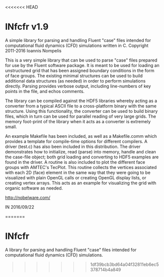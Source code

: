 <<<<<<< HEAD
# INfcfr v1.9

 A simple library for parsing and handling Fluent "case" files intended for
 computational fluid dynamics (CFD) simulations written in C.
 Copyright 2011-2016 Ioannis Nompelis

This is a very simple library that can be used to parse "case" files prepared
for use by the Fluent software package. It is meant to be used for loading an
unstructured grid that has been assigned boundary conditions in the form of face
groups. The existing minimal structures can be used to build additional data
structures (as needed) in order to perform simulations directly. Parsing
provides verbose output, including line-numbers of key points in the file,
and echos comments.

The library can be compiled against the HDF5 libraries whereby acting as a
converter from a typical ASCII file to a cross-platform binary with the same
structure. Using this functionality, the converter can be used to build binary
files, which in turn can be used for parallel reading of very large grids.
The memory foot-print of the library when it acts as a converter is extremely
small.

An example Makefile has been included, as well as a Makefile.comm which
provides a template for compile-time options for different compilers. A
driver (test.c) has also been included in this distribution. The driver
demonstrates how to initialize, read (parse) into memory, handle and clean
the case-file object; both grid loading and converting to HDF5 examples are
found in the driver. A routine is also included to plot the different face
groups with AMTEC's TecPlot. This routine collects the vertices associated
with each 2D (face) element in the same way that they were going to be
visualized with plain OpenGL calls or creating OpenGL display lists, or
creating vertex arrays. This acts as an example for visualizing the grid
with organic software as needed.

http://nobelware.com/

IN 2016/09/22

=======
# INfcfr
A library for parsing and handling Fluent "case" files intended for computational fluid dynamics (CFD) simulations.
>>>>>>> 1df39bcb3bd64a04f32811eb6ec5378714b4a849
